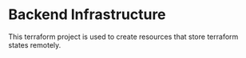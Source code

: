 # Backend Infrastructure

This terraform project is used to create resources that store terraform states remotely.
